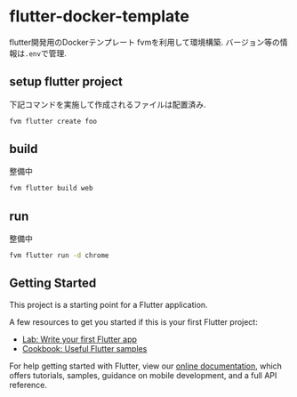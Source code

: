 # flutter-docker-template

flutter開発用のDockerテンプレート
fvmを利用して環境構築. バージョン等の情報は`.env`で管理.

## setup flutter project

下記コマンドを実施して作成されるファイルは配置済み.

```bash
fvm flutter create foo
```

## build

整備中

```bash
fvm flutter build web
```

## run

整備中

```bash
fvm flutter run -d chrome
```

## Getting Started

This project is a starting point for a Flutter application.

A few resources to get you started if this is your first Flutter project:

- [Lab: Write your first Flutter app](https://flutter.dev/docs/get-started/codelab)
- [Cookbook: Useful Flutter samples](https://flutter.dev/docs/cookbook)

For help getting started with Flutter, view our
[online documentation](https://flutter.dev/docs), which offers tutorials,
samples, guidance on mobile development, and a full API reference.

